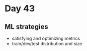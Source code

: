 # Day 43

## ML strategies
- satisfying and optimizing metrics
- train/dev/test distribution and size 